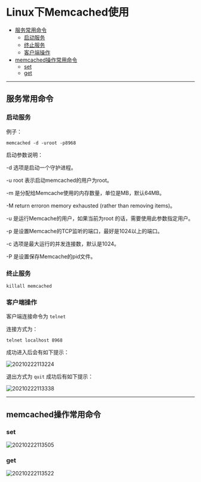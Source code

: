 # Linux下Memcached使用

<!-- TOC -->

- [服务常用命令](#服务常用命令)
  - [启动服务](#启动服务)
  - [终止服务](#终止服务)
  - [客户端操作](#客户端操作)
- [memcached操作常用命令](#memcached操作常用命令)
  - [set](#set)
  - [get](#get)

<!-- /TOC -->

---
## 服务常用命令

### 启动服务

例子：
```
memcached -d -uroot -p8968
```

启动参数说明：

-d 选项是启动一个守护进程。

-u root 表示启动memcached的用户为root。

-m 是分配给Memcache使用的内存数量，单位是MB，默认64MB。

-M return erroron memory exhausted (rather than removing items)。

-u 是运行Memcache的用户，如果当前为root 的话，需要使用此参数指定用户。

-p 是设置Memcache的TCP监听的端口，最好是1024以上的端口。

-c 选项是最大运行的并发连接数，默认是1024。

-P 是设置保存Memcache的pid文件。

### 终止服务

```
killall memcached
```

### 客户端操作

客户端连接命令为 `telnet` 

连接方式为：

```
telnet localhost 8968
```

成功进入后会有如下提示：

![20210222113224](https://cdn.jsdelivr.net/gh/SuperMarioYL/ImageHostingService@master/resources/blogs/20210222113224.png)

退出方式为 `quit` 成功后有如下提示：

![20210222113338](https://cdn.jsdelivr.net/gh/SuperMarioYL/ImageHostingService@master/resources/blogs/20210222113338.png)


---
## memcached操作常用命令

### set

![20210222113505](https://cdn.jsdelivr.net/gh/SuperMarioYL/ImageHostingService@master/resources/blogs/20210222113505.png)

### get 

![20210222113522](https://cdn.jsdelivr.net/gh/SuperMarioYL/ImageHostingService@master/resources/blogs/20210222113522.png)